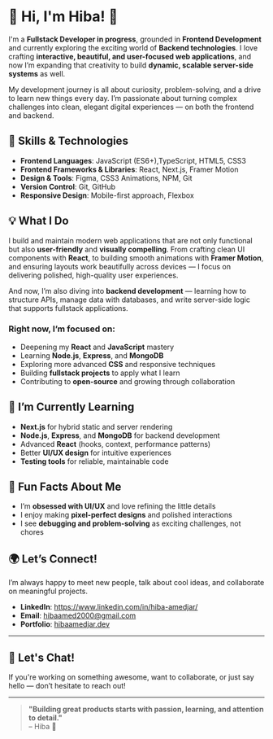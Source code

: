 
# 👋 Hi, I'm Hiba! 🚀

I'm a **Fullstack Developer in progress**, grounded in **Frontend Development** and currently 
exploring the exciting world of **Backend technologies**. I love crafting **interactive, 
beautiful, and user-focused web applications**, and now I’m expanding that creativity to build 
**dynamic, scalable server-side systems** as well.

My development journey is all about curiosity, problem-solving, and a drive to learn new 
things every day. I’m passionate about turning complex challenges into clean, elegant digital 
experiences — on both the frontend and backend.

## 🔧 Skills & Technologies

- **Frontend Languages**: JavaScript (ES6+),TypeScript, HTML5, CSS3  
- **Frontend Frameworks & Libraries**: React, Next.js, Framer Motion  
- **Design & Tools**: Figma, CSS3 Animations, NPM, Git  
- **Version Control**: Git, GitHub  
- **Responsive Design**: Mobile-first approach, Flexbox  

## 💡 What I Do

I build and maintain modern web applications that are not only functional but also 
**user-friendly** and **visually compelling**. From crafting clean UI components with **React**, 
to building smooth animations with **Framer Motion**, and ensuring layouts work beautifully 
across devices — I focus on delivering polished, high-quality user experiences.

And now, I’m also diving into **backend development** — learning how to structure APIs, manage 
data with databases, and write server-side logic that supports fullstack applications.

### Right now, I’m focused on:

- Deepening my **React** and **JavaScript** mastery  
- Learning **Node.js**, **Express**, and **MongoDB**  
- Exploring more advanced **CSS** and responsive techniques  
- Building **fullstack projects** to apply what I learn  
- Contributing to **open-source** and growing through collaboration  

## 🌱 I’m Currently Learning

- **Next.js** for hybrid static and server rendering  
- **Node.js**, **Express**, and **MongoDB** for backend development  
- Advanced **React** (hooks, context, performance patterns)  
- Better **UI/UX design** for intuitive experiences  
- **Testing tools** for reliable, maintainable code  

## 📌 Fun Facts About Me

- I’m **obsessed with UI/UX** and love refining the little details  
- I enjoy making **pixel-perfect designs** and polished interactions  
- I see **debugging and problem-solving** as exciting challenges, not chores  

## 🌍 Let’s Connect!

I’m always happy to meet new people, talk about cool ideas, and collaborate on meaningful 
projects.

- **LinkedIn**: https://www.linkedin.com/in/hiba-amedjar/  
- **Email**: hibaamed2000@gmail.com
- **Portfolio**: [hibaamedjar.dev](https://hibaamedjar.vercel.app/)

---

## 💬 Let's Chat!

If you're working on something awesome, want to collaborate, or just say hello — don’t hesitate 
to reach out!

---

> **"Building great products starts with passion, learning, and attention to detail."**  
> – Hiba 🚀




<!--# 👋 Hi, I'm Hiba! 🚀

I’m a **Frontend Developer** with a deep passion for building **user-centric, beautiful, and interactive web applications**. I thrive on turning complex ideas into simple and elegant solutions using modern web technologies. My journey in frontend development is fueled by curiosity, continuous learning, and a drive to create impactful user experiences.

## 🔧 Skills & Technologies

- **Languages**: JavaScript (ES6+), HTML5, CSS3
- **Frameworks & Libraries**: React, Next.js, Framer Motion
- **Design & Tools**: Figma, CSS3 Animations, NPM, Git
- **Version Control**: Git, GitHub
- **Responsive Design**: Mobile-first approach, Flexbox

## 💡 What I Do

I build and maintain modern web applications that are not only functional but **user-friendly** and **visually stunning**. Whether it's developing interactive UI components with **React**, creating smooth animations with **Framer Motion**, or ensuring seamless responsive designs, I’m committed to delivering exceptional experiences.

Currently, I’m focusing on:
- Improving my **React** and **JavaScript** skills.
- Learning **advanced CSS techniques** to create pixel-perfect designs.
- Working on **open-source projects** to contribute to the community.

## 🌱 I’m Currently Learning

- **Next.js** for server-side rendering and static site generation.
- React (advanced features, hooks, and context API) to deepen my understanding of frontend development.
- Advanced **CSS** animations and transitions.
- **UI/UX Design** principles to enhance the usability of my projects.
- **Testing** frameworks to improve code quality and reliability.

## 🛠️ Projects I’m Proud Of

Here are a few highlights of the projects I’ve worked on that showcase my frontend development skills:
### [Project Name 1]
- Description: A modern React application that allows users to track their personal goals.
- Tech Stack: React, Redux, Firebase
- Key Features:
  - User authentication using Firebase
  - Responsive design with mobile-first approach
  - Interactive task management system with drag-and-drop functionality
### [Project Name 2]
- Description: A weather dashboard that fetches real-time data from OpenWeather API.
- Tech Stack: React, Axios, CSS
- Key Features:
  - Real-time weather updates based on location
  - Beautiful UI with dynamic background and transitions
### [Project Name 3]
- Description: An e-commerce site with product listings and a cart system.
- Tech Stack: React, Stripe API, Firebase
- Key Features:
  - Fully responsive design
  - Integrated payment system using Stripe
  - Real-time inventory management




## 📌 Fun Facts About Me
- I am **obsessed with UI/UX** and constantly striving to improve the design and usability of my projects.
- I have a **strong eye for detail**, which allows me to create pixel-perfect designs.
- **Problem-solving** is my passion—whether it's fixing a bug or optimizing a user experience, I always find joy in overcoming challenges.

## 🌍 Let’s Connect!
I love connecting with like-minded professionals, collaborating on interesting projects, and contributing to open-source initiatives.

- **LinkedIn**: https://www.linkedin.com/in/hiba-amedjar/
 <!--- **Twitter**: [Your Twitter Profile]
- **Email**: hibaamed2000@gmail.com-->
 <!--  **Website/Portfolio**: [Your Portfolio Link]

---

## 💬 Let's Chat!
I am always open to new opportunities and collaborations. Feel free to reach out to me for any questions, suggestions, or collaboration opportunities.

---

> **"Building great products starts with passion, learning, and attention to detail."**  
> – Hiba 🚀

<!--
**Hiamedja/hiamedja** is a ✨ _special_ ✨ repository because its `README.md` (this file) appears on your GitHub profile.

Here are some ideas to get you started:

- 🔭 I’m currently working on ...
- 🌱 I’m currently learning ...
- 👯 I’m looking to collaborate on ...
- 🤔 I’m looking for help with ...
- 💬 Ask me about ...
- 📫 How to reach me: ...
- 😄 Pronouns: ...
- ⚡ Fun fact: ...
-->

